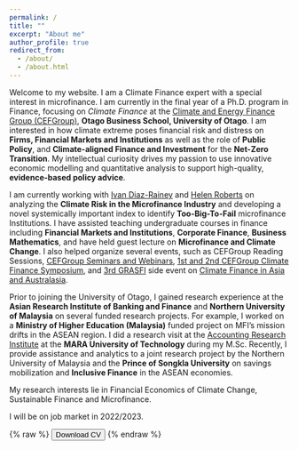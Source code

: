 ```yaml
---
permalink: /
title: ""
excerpt: "About me"
author_profile: true
redirect_from: 
  - /about/
  - /about.html
---
```


Welcome to my website. I am a Climate Finance expert with a special interest in microfinance. I am currently in the final year of a Ph.D. program in Finance, focusing on *Climate Finance* at the [Climate and Energy Finance Group (CEFGroup)](https://blogs.otago.ac.nz/cefg/), **Otago Business School, University of Otago**. I am interested in how climate extreme poses financial risk and distress on **Firms, Financial Markets and Institutions** as well as the role of **Public Policy**, and **Climate-aligned Finance and Investment** for the **Net-Zero Transition**. My intellectual curiosity drives my passion to use innovative economic modelling and quantitative analysis to support high-quality, **evidence-based policy advice**.

I am currently working with [Ivan Diaz-Rainey](https://www.otago.ac.nz/accountancyfinance/staff/otago032953.html) and [Helen Roberts](https://www.otago.ac.nz/accountancyfinance/staff/helenroberts.html) on analyzing the **Climate Risk in the Microfinance Industry** and developing a novel systemically important index to identify **Too-Big-To-Fail** microfinance Institutions. I have assisted teaching undergraduate courses in finance including **Financial Markets and Institutions**, **Corporate Finance**, **Business Mathematics**, and have held guest lecture on **Microfinance and Climate Change**. I also helped organize several events, such as CEFGroup Reading Sessions, [CEFGroup Seminars and Webinars](https://blogs.otago.ac.nz/cefg/cefgroup-webinar-do-firms-experiencing-more-wildfires-disclose-more-wildfire-information-in-their-10-ks/), [1st and 2nd CEFGroup Climate Finance Symposium](https://blogs.otago.ac.nz/cefg/cefgroup-past-events/call-for-papers-1st-cefgroup-climate-finance-symposium/), and [3rd GRASFI](https://www.susfinalliance2020.org/) side event on [Climate Finance in Asia and Australasia](https://blogs.otago.ac.nz/cefg/online-workshop-on-climate-finance-in-asia-and-australasia/).

Prior to joining the University of Otago, I gained research experience at the **Asian Research Institute of Banking and Finance** and **Northern University of Malaysia** on several funded research projects. For example, I worked on a **Ministry of Higher Education (Malaysia)** funded project on MFI’s mission drifts in the ASEAN region. I did a research visit at the [Accounting Research Institute](https://ari.uitm.edu.my/) at the **MARA University of Technology** during my M.Sc. Recently, I provide assistance and analytics to a joint research project by the Northern University of Malaysia and the **Prince of Songkla University** on savings mobilization and **Inclusive Finance** in the ASEAN economies.

My research interests lie in Financial Economics of Climate Change, Sustainable Finance and Microfinance.

I will be on job market in 2022/2023.

{% raw %}
<button onclick="window.open('/files/IFTEKHAR_CV.pdf')">Download CV</button>
{% endraw %}
